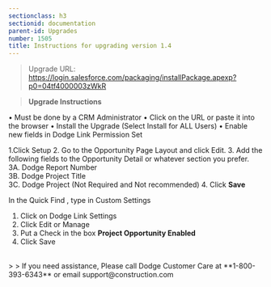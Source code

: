 ```yaml
---
sectionclass: h3
sectionid: documentation
parent-id: Upgrades
number: 1505
title: Instructions for upgrading version 1.4 
---
```


> Upgrade URL:   https://login.salesforce.com/packaging/installPackage.apexp?p0=04tf4000003zWkR

> **Upgrade Instructions**

•	Must be done by a CRM Administrator
•	Click on the URL or paste it into the browser
•	Install the Upgrade (Select Install for ALL Users)
•	Enable new fields in Dodge Link Permission Set
>
1.Click Setup
2.	Go to the Opportunity Page Layout and click Edit.
3.	Add the following fields to the Opportunity Detail or whatever section you prefer.
<br>3A.	Dodge Report Number
<br>3B. Dodge Project Title
<br>3C. Dodge Project (Not Required and Not recommended)
4.	Click **Save**<br>
>

In the Quick Find , type in Custom Settings
1.  Click on Dodge Link Settings
2.  Click Edit or Manage
3.  Put a Check in the box **Project Opportunity Enabled**
4.  Click Save

<br>
>
> If you need assistance, Please call Dodge Customer Care at **1-800-393-6343** or email support@construction.com
